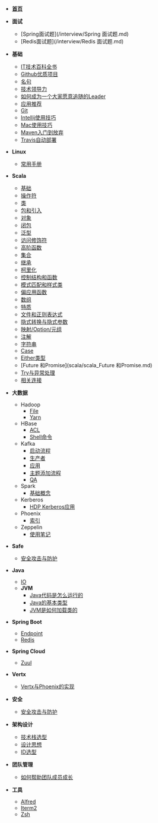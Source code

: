 * **[首页](README.md)**
* **面试**
  * [Spring面试题](/interview/Spring 面试题.md)
  * [Redis面试题](/interview/Redis 面试题.md)
* **基础**
  * [IT技术百科全书](basic/IT技术百科全书.md)
  * [Github优质项目](basic/github上优质项目.md)
  * [名句](/basic/名句.md)
  * [技术领导力](/basic/技术领导力.md)
  * [如何成为一个大家愿意追随的Leader](/basic/如何成为一个大家愿意追随的Leader.md)
  * [应用推荐](/basic/应用推荐.md)
  * [Git](/basic/git.md)
  * [Intellij使用技巧](/basic/intellij技巧.md)
  * [Mac使用技巧](/basic/mac使用技巧.md)
  * [Maven入门到放弃](/basic/maven入门到放弃.md)
  * [Travis自动部署](/basic/travis自动部署.md)
* **Linux**
  * [常用手册](linux/linux_常用手册.md)
* **Scala**

  - [基础](scala/scala_基础.md)
  - [操作符](scala/scala_操作符.md)
  - [类](scala/scala_类.md)
  - [包和引入](scala/scala_包和引入.md)
  - [对象](scala/scala_对象.md)
  - [闭包](scala/scala_闭包.md)
  - [泛型](scala/scala_泛型.md)
  - [访问修饰符](scala/scala_访问修饰符.md)
  - [高阶函数](scala/scala_高阶函数.md)
  - [集合](scala/scala_集合.md)
  - [继承](scala/scala_继承.md)
  - [柯里化](scala/scala_柯里化.md)
  - [控制结构和函数](scala/scala_控制结构和函数.md)
  - [模式匹配和样式类](scala/scala_模式匹配和样式类.md)
  - [偏应用函数](scala/scala_偏应用函数.md)
  - [数组](scala/scala_数组.md)
  - [特质](scala/scala_特质.md)
  - [文件和正则表达式](scala/scala_文件和正则表达式.md)
  - [隐式转换与隐式参数](scala/scala_隐式转换与隐式参数.md)
  - [映射/Option/元组](scala/scala_映射/Option/元组.md)
  - [注解](scala/scala_注解.md)
  - [字符串](scala/scala_字符串.md)
  - [Case](scala/scala_case.md)
  - [Either类型](scala/scala_Either类型.md)
  - [Future 和Promise](scala/scala_Future 和Promise.md)
  - [Try与异常处理](scala/scala_Try与异常处理.md)
  - [相关连接](scala/scala_相关连接.md)
* **大数据**
  * Hadoop
    * [File](big_data/hadoop/hadoop_文件.md)
    * [Yarn](big_data/hadoop/hadoop_yarn.md)
  * HBase
    * [ACL](big_data/hbase/hbase_acl.md)
    * [Shell命令](big_data/hbase/hbase_shell命令.md)
  * Kafka
    * [启动流程](big_data/kafka/kafka_启动流程.md)
    * [生产者](big_data/kafka/kafka_生产者.md)
    * [应用](big_data/kafka/kafka_应用.md)
    * [主题添加流程](big_data/kafka/kafka_topic添加流程.md)
    * [QA](big_data/kafka/kafka_qa.md)
  * Spark
    * [基础概念](big_data/spark/spark_基础概念.md)
  * Kerberos
    * [HDP Kerberos应用](big_data/kerberos/hdp_kerberos.md)
  * Phoenix
    * [索引](big_data/phoenix/phoenix_索引.md)
  * Zeppelin
    * [使用笔记](big_data/zeppelin/zeppelin_使用笔记.md)
* **Safe**
  * [安全攻击与防护](safe/safe_安全攻击与防护.md)
* **Java**
  * [IO](java/java_io.md)
  * **JVM**
    * [Java代码是怎么运行的](java/jvm/jvm_001.md)
    * [Java的基本类型](java/jvm/jvm_003.md)
    * [JVM是如何加载类的](java/jvm/jvm_003.md)
* **Spring Boot**
  * [Endpoint](spring_boot/spring_boot_endpoint.md)
  * [Redis](spring_boot/sb_redis.md)
* **Spring Cloud**
  * [Zuul](spring_cloud/sc_zuul.md)
* **Vertx**
  * [Vertx与Phoenix的实现](/vertx/vertx-phoenix.md)
* **安全**
  * [安全攻击与防护](safe/safe_安全攻击与防护.md)
* **架构设计**
  * [技术栈选型](architecture/architecture_技术栈选型.md)
  * [设计思想](architecture/architecture_设计思想)
  * [ID选型](architecture/architecture_id选择)
* **团队管理**
  * [如何帮助团队成员成长](term_management/如何帮助团队成员成长.md)
* **工具**
  * [Alfred](tool/alfred/alfred.md)
  * [Iterm2](tool/iterm2/iterm2.md)
  * [Zsh](tool/iterm2/zsh.md)



